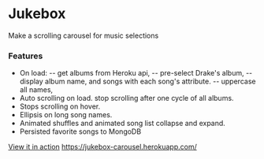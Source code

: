 # Jukebox
Make a scrolling carousel for music selections

### Features
- On load: 
-- get albums from Heroku api, 
-- pre-select Drake's album, 
-- display album name, and songs with each song's attribute. 
-- uppercase all names, 
- Auto scrolling on load. stop scrolling after one cycle of all albums.
- Stops scrolling on hover.
- Ellipsis on long song names.
- Animated shuffles and animated song list collapse and expand.
- Persisted favorite songs to MongoDB

[View it in action](https://jukebox-carousel.herokuapp.com/)
<https://jukebox-carousel.herokuapp.com/>